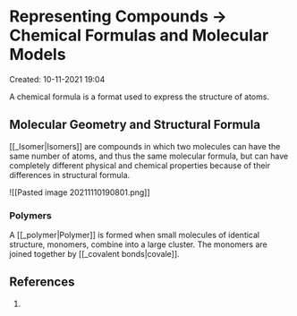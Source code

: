 # Representing Compounds -> Chemical Formulas and Molecular Models
Created: 10-11-2021 19:04

A chemical formula is a format used to express the structure of atoms.

## Molecular Geometry and Structural Formula
[[_Isomer|Isomers]] are compounds in which two molecules can have the same number of atoms, and thus the same molecular formula, but can have completely different physical and chemical properties because of their differences in structural formula.

![[Pasted image 20211110190801.png]]

### Polymers
A [[_polymer|Polymer]] is formed when small molecules of identical structure, monomers, combine into a large cluster. The monomers are joined together by [[_covalent bonds|covale]].

## References
1. 